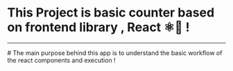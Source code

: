 # This Project is basic counter based on frontend library , React ⚛🤞 ! 
<hr />
# The main purpose behind this app is to understand the basic workflow of the react components and execution ! 